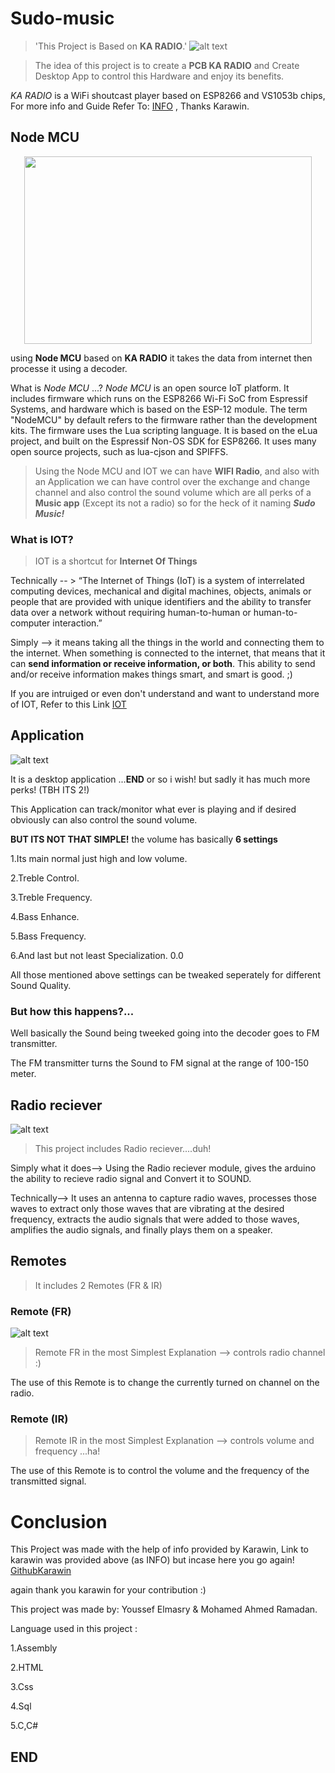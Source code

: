 # Sudo-music

> 'This Project is Based on **KA RADIO**.'
  ![alt text](https://scontent-hbe1-1.xx.fbcdn.net/v/t1.15752-9/s2048x2048/81076657_2563459097233616_2276213034860937216_n.jpg?_nc_cat=101&_nc_ohc=JWsEdELPh5EAQkVh8JJPLEizlXosCUZNPnSSNaFzVenvHgg6MKqi9SE-A&_nc_ht=scontent-hbe1-1.xx&oh=7460cdfc59efd6f08a4aeb0b71be85fd&oe=5EA39C97)
 

> The idea of this project is to create a **PCB KA RADIO** and Create Desktop App to control this Hardware and enjoy its benefits.

 *KA RADIO* is a WiFi shoutcast player based on ESP8266 and VS1053b chips, For more info and Guide Refer To: [INFO](https://github.com/karawin/Ka-Radio#-esp8266--vs1053-wifi-webradio-) , Thanks Karawin.

## Node MCU
<p align="center">
  <img width="460" height="300" src="https://scontent-hbe1-1.xx.fbcdn.net/v/t1.15752-9/80251516_2621205841330511_6699462169244729344_n.jpg?_nc_cat=105&_nc_ohc=uFOsP2s9jK0AQmHM0jkxMvi-qLQ7fXN3OiQDbq8mvWzBicXbuvqQd-AVg&_nc_ht=scontent-hbe1-1.xx&oh=3a320e249c1b484435839e20af7434a6&oe=5E6EF285">
</p>

  
  

using **Node MCU** based on **KA RADIO** it takes the data from internet then processe it using a decoder.

What is *Node MCU* ...?
*Node MCU* is an open source IoT platform. It includes firmware which runs on the ESP8266 Wi-Fi SoC from Espressif Systems, and hardware which is based on the ESP-12 module. The term "NodeMCU" by default refers to the firmware rather than the development kits. The firmware uses the Lua scripting language. It is based on the eLua project, and built on the Espressif Non-OS SDK for ESP8266. It uses many open source projects, such as lua-cjson and SPIFFS.

>Using the Node MCU and IOT we can have **WIFI Radio**, and also with an Application we can have control over the exchange and change channel and also control the sound volume which are all perks of a **Music app** (Except its not a radio) so for the heck of it naming ***Sudo Music!***
 
 ### What is IOT?
 
 >IOT is a shortcut for **Internet Of Things**
 
 Technically -- > “The Internet of Things (IoT) is a system of interrelated computing devices, mechanical and digital machines, objects, animals or people that are provided with unique identifiers and the ability to transfer data over a network without requiring human-to-human or human-to-computer interaction.”
 
 Simply --> it means taking all the things in the world and connecting them to the internet. When something is connected to the internet, that means that it can **send information or receive information, or both**. This ability to send and/or receive information makes things smart, and smart is good. ;)
 
 If you are intruiged or even don't understand and want to understand more of IOT, Refer to this Link [IOT](https://www.iotforall.com/what-is-iot-simple-explanation/)
 
 ## Application
 ![alt text](https://scontent-hbe1-1.xx.fbcdn.net/v/t1.15752-9/79911672_552752855308852_8621852598510551040_n.jpg?_nc_cat=106&_nc_ohc=46k2VBXABEIAQli6xOLgoYOYDYOgeduSYPBuAF1rTCUJr9U2OPOpbSvXw&_nc_ht=scontent-hbe1-1.xx&oh=4a00ab05c36ea84d2bae5c2c237792fa&oe=5EA9B001)
 
 It is a desktop application ...**END** or so i wish! but sadly it has much more perks! (TBH ITS 2!)
 
 This Application can track/monitor what ever is playing and if desired obviously can also control the sound volume.
 
 **BUT ITS NOT THAT SIMPLE!** the volume has basically **6 settings**
 
 1.Its main normal just high and low volume.
 
 2.Treble Control.
 
 3.Treble Frequency.
 
 4.Bass Enhance.
 
 5.Bass Frequency.
 
 6.And last but not least Specialization. 0.0
 
 All those mentioned above settings can be tweaked seperately for different Sound Quality.
 
 ### But how this happens?...
 
 Well basically the Sound being tweeked going into the decoder goes to FM transmitter.
 
 The FM transmitter turns the Sound to FM signal at the range of 100-150 meter.
 
 ## Radio reciever
  ![alt text](https://scontent-hbe1-1.xx.fbcdn.net/v/t1.15752-9/s2048x2048/80672858_531189950826696_2446395637881634816_n.jpg?_nc_cat=111&_nc_ohc=nISoLv8fruQAQm_nTI1v8iEQNzcYxEcufIfb2tyi6nrQ_VZV7bwijzKyg&_nc_ht=scontent-hbe1-1.xx&oh=99ce6883549416dbb8135fe1780730a8&oe=5E9B4C6A)
 >This project includes Radio reciever....duh!
 
 Simply what it does--> Using the Radio reciever module, gives the arduino the ability to recieve radio signal and Convert it to SOUND.
 
 Technically--> It uses an antenna to capture radio waves, processes those waves to extract only those waves that are vibrating at the desired frequency, extracts the audio signals that were added to those waves, amplifies the audio signals, and finally plays them on a speaker.
 
 ## Remotes
 
 >It includes 2 Remotes (FR & IR)
 
 ### Remote (FR)
  ![alt text](https://scontent-hbe1-1.xx.fbcdn.net/v/t1.15752-9/79911672_552752855308852_8621852598510551040_n.jpg?_nc_cat=106&_nc_ohc=46k2VBXABEIAQli6xOLgoYOYDYOgeduSYPBuAF1rTCUJr9U2OPOpbSvXw&_nc_ht=scontent-hbe1-1.xx&oh=4a00ab05c36ea84d2bae5c2c237792fa&oe=5EA9B001)
 
 >Remote FR in the most Simplest Explanation --> controls radio channel :)
 
 The use of this Remote is to change the currently turned on channel on the radio.
 
 ### Remote (IR)
 
 >Remote IR in the most Simplest Explanation --> controls volume and frequency ...ha!
 
 The use of this Remote is to control the volume and the frequency of the transmitted signal.
 
 
# Conclusion

This Project was made with the help of info provided by Karawin, Link to karawin was provided above (as INFO) but incase here you go again! [GithubKarawin](https://github.com/karawin/Ka-Radio#-esp8266--vs1053-wifi-webradio-) 

again thank you karawin for your contribution :)

This project was made by: Youssef Elmasry & Mohamed Ahmed Ramadan.

Language used in this project :

1.Assembly

2.HTML

3.Css

4.Sql

5.C,C#

## END
 
